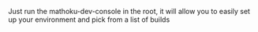 Just run the mathoku-dev-console in the root, it will allow you to easily set up your environment and pick from a list of builds
